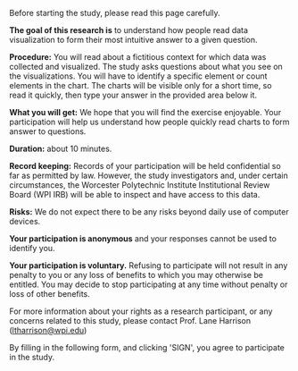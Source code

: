 Before starting the study, please read this page carefully.

**The goal of this research is** to understand how people read data visualization to form their most intuitive answer to a given question.

**Procedure:** You will read about a fictitious context for which data was collected and visualized. The study asks questions about what you see on the visualizations. You will have to identify a specific element or count elements in the chart. The charts will be visible only for a short time, so read it quickly, then type your answer in the provided area below it.

**What you will get:** We hope that you will find the exercise enjoyable. Your participation will help us understand how people quickly read charts to form answer to questions.

**Duration:** about 10 minutes.

**Record keeping:** Records of your participation will be held confidential so far as permitted by law. However, the study investigators and, under certain circumstances, the Worcester Polytechnic Institute Institutional Review Board (WPI IRB) will be able to inspect and have access to this data.

**Risks:** We do not expect there to be any risks beyond daily use of computer devices.

**Your participation is anonymous** and your responses cannot be used to identify you.

**Your participation is voluntary.** Refusing to participate will not result in any penalty to you or any loss of benefits to which you may otherwise be entitled. You may decide to stop participating at any time without penalty or loss of other benefits.

For more information about your rights as a research participant, or any concerns related to this study, please contact Prof. Lane Harrison (ltharrison@wpi.edu)

By filling in the following form, and clicking 'SIGN', you agree to participate in the study.